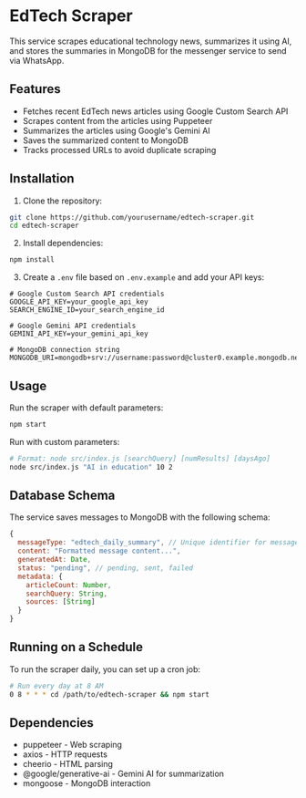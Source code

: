 # EdTech Scraper

This service scrapes educational technology news, summarizes it using AI, and stores the summaries in MongoDB for the messenger service to send via WhatsApp.

## Features

- Fetches recent EdTech news articles using Google Custom Search API
- Scrapes content from the articles using Puppeteer
- Summarizes the articles using Google's Gemini AI
- Saves the summarized content to MongoDB
- Tracks processed URLs to avoid duplicate scraping

## Installation

1. Clone the repository:

```bash
git clone https://github.com/yourusername/edtech-scraper.git
cd edtech-scraper
```

2. Install dependencies:

```bash
npm install
```

3. Create a `.env` file based on `.env.example` and add your API keys:

```
# Google Custom Search API credentials
GOOGLE_API_KEY=your_google_api_key
SEARCH_ENGINE_ID=your_search_engine_id

# Google Gemini API credentials
GEMINI_API_KEY=your_gemini_api_key

# MongoDB connection string
MONGODB_URI=mongodb+srv://username:password@cluster0.example.mongodb.net/edtech_db
```

## Usage

Run the scraper with default parameters:

```bash
npm start
```

Run with custom parameters:

```bash
# Format: node src/index.js [searchQuery] [numResults] [daysAgo]
node src/index.js "AI in education" 10 2
```

## Database Schema

The service saves messages to MongoDB with the following schema:

```javascript
{
  messageType: "edtech_daily_summary", // Unique identifier for message type
  content: "Formatted message content...",
  generatedAt: Date,
  status: "pending", // pending, sent, failed
  metadata: {
    articleCount: Number,
    searchQuery: String,
    sources: [String]
  }
}
```

## Running on a Schedule

To run the scraper daily, you can set up a cron job:

```bash
# Run every day at 8 AM
0 8 * * * cd /path/to/edtech-scraper && npm start
```

## Dependencies

- puppeteer - Web scraping
- axios - HTTP requests
- cheerio - HTML parsing
- @google/generative-ai - Gemini AI for summarization
- mongoose - MongoDB interaction
